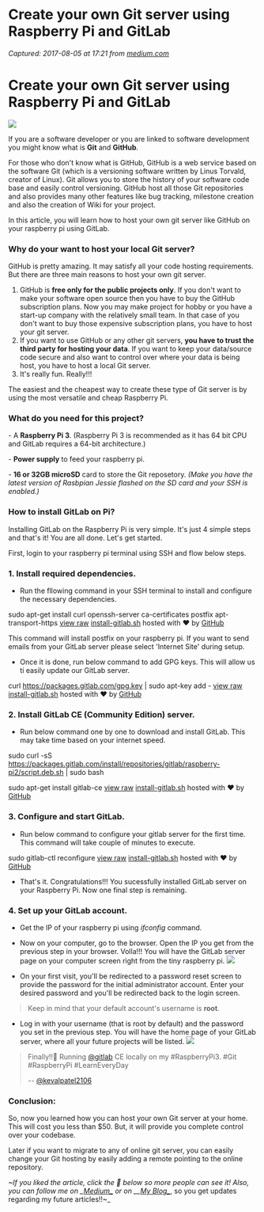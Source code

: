 # Create your own Git server using Raspberry Pi and GitLab

_Captured: 2017-08-05 at 17:21 from [medium.com](https://medium.com/@kevalpatel2106/create-your-own-git-server-using-raspberry-pi-and-gitlab-f64475901a66?source=userActivityShare-c79006fee040-1501946458)_

# Create your own Git server using Raspberry Pi and GitLab

![](https://cdn-images-1.medium.com/max/2000/1*heR5Y-7HzY8wDLOxCQntMQ.jpeg)

If you are a software developer or you are linked to software development you might know what is **Git** and **GitHub**.

For those who don't know what is GitHub, GitHub is a web service based on the software Git (which is a versioning software written by Linus Torvald, creator of Linux). Git allows you to store the history of your software code base and easily control versioning. GitHub host all those Git repositories and also provides many other features like bug tracking, milestone creation and also the creation of Wiki for your project.

In this article, you will learn how to host your own git server like GitHub on your raspberry pi using GitLab.

### Why do your want to host your local Git server?

GitHub is pretty amazing. It may satisfy all your code hosting requirements. But there are three main reasons to host your own git server.

  1. GitHub is **free only for the public projects only**. If you don't want to make your software open source then you have to buy the GitHub subscription plans. Now you may make project for hobby or you have a start-up company with the relatively small team. In that case of you don't want to buy those expensive subscription plans, you have to host your git server.
  2. If you want to use GitHub or any other git servers, **you have to trust the third party for hosting your data**. If you want to keep your data/source code secure and also want to control over where your data is being host, you have to host a local Git server.
  3. It's really fun. Really!!!

The easiest and the cheapest way to create these type of Git server is by using the most versatile and cheap Raspberry Pi.

### What do you need for this project?

\- A **Raspberry Pi 3**. (Raspberry Pi 3 is recommended as it has 64 bit CPU and GitLab requires a 64-bit architecture.)

\- **Power supply** to feed your raspberry pi.

\- **16 or 32GB microSD** card to store the Git reposetory. _(Make you have the latest version of Rasbpian Jessie flashed on the SD card and your SSH is enabled.)_

### How to install GitLab on Pi?

Installing GitLab on the Raspberry Pi is very simple. It's just 4 simple steps and that's it! You are all done. Let's get started.

First, login to your raspberry pi terminal using SSH and flow below steps.

### 1\. Install required dependencies.

  * Run the fllowing command in your SSH terminal to install and configure the necessary dependencies.

sudo apt-get install curl openssh-server ca-certificates postfix apt-transport-https
[view raw](https://gist.github.com/kevalpatel2106/a2de7305dde77ff35756095a79dc7853/raw/df9cc6d7a20cc8c948985845e0cbc730aff7c14b/install-gitlab.sh) [install-gitlab.sh](https://gist.github.com/kevalpatel2106/a2de7305dde77ff35756095a79dc7853#file-install-gitlab-sh) hosted with ❤ by [GitHub](https://github.com)

This command will install postfix on your raspberry pi. If you want to send emails from your GitLab server please select 'Internet Site' during setup.

  * Once it is done, run below command to add GPG keys. This will allow us ti easily update our GitLab server.

curl https://packages.gitlab.com/gpg.key | sudo apt-key add -
[view raw](https://gist.github.com/kevalpatel2106/67be31ad43dc0427df422f5ed1e9c5c2/raw/0fb57f2872a7ad8e877dd0b8a84ffd941c445c25/install-gitlab.sh) [install-gitlab.sh](https://gist.github.com/kevalpatel2106/67be31ad43dc0427df422f5ed1e9c5c2#file-install-gitlab-sh) hosted with ❤ by [GitHub](https://github.com)

### 2\. Install GitLab CE (Community Edition) server.

  * Run below command one by one to download and install GitLab. This may take time based on your internet speed.

sudo curl -sS https://packages.gitlab.com/install/repositories/gitlab/raspberry-pi2/script.deb.sh | sudo bash

sudo apt-get install gitlab-ce
[view raw](https://gist.github.com/kevalpatel2106/b3f7eb2e36b6ab1530674c6e8f93283b/raw/b5776a78e3cb58b96251732f1c9b357d8cea336a/install-gitlab.sh) [install-gitlab.sh](https://gist.github.com/kevalpatel2106/b3f7eb2e36b6ab1530674c6e8f93283b#file-install-gitlab-sh) hosted with ❤ by [GitHub](https://github.com)

### 3\. Configure and start GitLab.

  * Run below command to configure your gitlab server for the first time. This command will take couple of minutes to execute.

sudo gitlab-ctl reconfigure
[view raw](https://gist.github.com/kevalpatel2106/438fd62067035df153f754c0d37a0258/raw/f4095b89f03806cf60d3c127cca214e7a252ef0e/install-gitlab.sh) [install-gitlab.sh](https://gist.github.com/kevalpatel2106/438fd62067035df153f754c0d37a0258#file-install-gitlab-sh) hosted with ❤ by [GitHub](https://github.com)

  * That's it. Congratulations!!! You sucessfully installed GitLab server on your Raspberry Pi. Now one final step is remaining.

### 4\. Set up your GitLab account.

  * Get the IP of your raspberry pi using _ifconfig_ command.
  * Now on your computer, go to the browser. Open the IP you get from the previous step in your browser. Volla!!! You will have the GitLab server page on your computer screen right from the tiny raspberry pi.
![](https://cdn-images-1.medium.com/max/2000/1*FjXGG_QEMN3cKKFmfqMqlg.png)

  * On your first visit, you'll be redirected to a password reset screen to provide the password for the initial administrator account. Enter your desired password and you'll be redirected back to the login screen.

> Keep in mind that your default account's username is **root**.

  * Log in with your username (that is root by default) and the password you set in the previous step. You will have the home page of your GitLab server, where all your future projects will be listed.
![](https://cdn-images-1.medium.com/max/2000/1*581M2MGPuRkF7YI_sQcfbA.png)

> Finally!!👾 Running [@gitlab](http://twitter.com/gitlab) CE locally on my #RaspberryPi3. #Git #RaspberryPi #LearnEveryDay
> 
> -- [@kevalpatel2106](https://twitter.com/kevalpatel2106/status/881063654359093248)

### **Conclusion:**

So, now you learned how you can host your own Git server at your home. This will cost you less than $50. But, it will provide you complete control over your codebase.

Later if you want to migrate to any of online git server, you can easily change your Git hosting by easily adding a remote pointing to the online repository.

_~If you liked the article, click the 💚 below so more people can see it! Also, you can follow me on __[Medium_](https://medium.com/@kevalpatel2106)_ or on __[My Blog_](https://medium.com/@kevalpatel2106)_, so you get updates regarding my future articles!!~_
